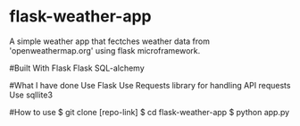 # flask-weather-app
A simple weather app that fectches weather data from 'openweathermap.org' using flask microframework.

#Built With
Flask
Flask SQL-alchemy

#What I have done
Use Flask
Use Requests library for handling API requests
Use sqllite3 

#How to use
$ git clone [repo-link]
$ cd flask-weather-app
$ python app.py
